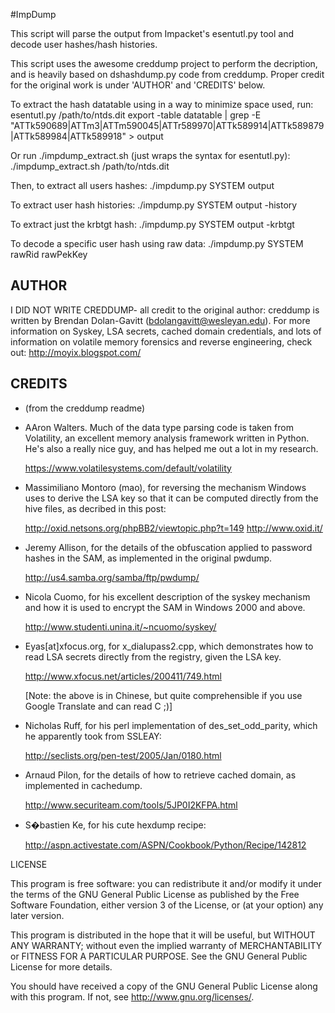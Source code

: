 #ImpDump

This script will parse the output from Impacket's esentutl.py tool and decode user hashes/hash histories.

This script uses the awesome creddump project to perform the decription, and is heavily based on dshashdump.py code from creddump. Proper credit for the original work is under 'AUTHOR' and 'CREDITS' below.


To extract the hash datatable using in a way to minimize space used, run:
    esentutl.py /path/to/ntds.dit export -table datatable | grep -E "ATTk590689|ATTm3|ATTm590045|ATTr589970|ATTk589914|ATTk589879|ATTk589984|ATTk589918" > output

Or run ./impdump_extract.sh (just wraps the syntax for esentutl.py):
    ./impdump_extract.sh /path/to/ntds.dit


Then, to extract all users hashes:
    ./impdump.py SYSTEM output

To extract user hash histories:
    ./impdump.py SYSTEM output -history

To extract just the krbtgt hash:
    ./impdump.py SYSTEM output -krbtgt

To decode a specific user hash using raw data:
    ./impdump.py SYSTEM rawRid rawPekKey


## AUTHOR

I DID NOT WRITE CREDDUMP- all credit to the original author:
    creddump is written by Brendan Dolan-Gavitt (bdolangavitt@wesleyan.edu).
    For more information on Syskey, LSA secrets, cached domain credentials,
    and lots of information on volatile memory forensics and reverse
    engineering, check out: http://moyix.blogspot.com/ 

## CREDITS

* (from the creddump readme)
* AAron Walters. Much of the data type parsing code is taken from
  Volatility, an excellent memory analysis framework written in Python.
  He's also a really nice guy, and has helped me out a lot in my
  research.
  
  https://www.volatilesystems.com/default/volatility

* Massimiliano Montoro (mao), for reversing the mechanism Windows uses
  to derive the LSA key so that it can be computed directly from the
  hive files, as decribed in this post:
  
  http://oxid.netsons.org/phpBB2/viewtopic.php?t=149
  http://www.oxid.it/
  
* Jeremy Allison, for the details of the obfuscation applied to password
  hashes in the SAM, as implemented in the original pwdump.
  
  http://us4.samba.org/samba/ftp/pwdump/

* Nicola Cuomo, for his excellent description of the syskey mechanism
  and how it is used to encrypt the SAM in Windows 2000 and above.

  http://www.studenti.unina.it/~ncuomo/syskey/

* Eyas[at]xfocus.org, for x_dialupass2.cpp, which demonstrates how to
  read LSA secrets directly from the registry, given the LSA key.

  http://www.xfocus.net/articles/200411/749.html

  [Note: the above is in Chinese, but quite comprehensible if you use
   Google Translate and can read C ;)]

* Nicholas Ruff, for his perl implementation of des_set_odd_parity,
  which he apparently took from SSLEAY:

  http://seclists.org/pen-test/2005/Jan/0180.html

* Arnaud Pilon, for the details of how to retrieve cached domain, as
  implemented in cachedump.

  http://www.securiteam.com/tools/5JP0I2KFPA.html

* S�bastien Ke, for his cute hexdump recipe:

  http://aspn.activestate.com/ASPN/Cookbook/Python/Recipe/142812

LICENSE

This program is free software: you can redistribute it and/or modify
it under the terms of the GNU General Public License as published by
the Free Software Foundation, either version 3 of the License, or
(at your option) any later version.

This program is distributed in the hope that it will be useful,
but WITHOUT ANY WARRANTY; without even the implied warranty of
MERCHANTABILITY or FITNESS FOR A PARTICULAR PURPOSE.  See the
GNU General Public License for more details.

You should have received a copy of the GNU General Public License
along with this program.  If not, see <http://www.gnu.org/licenses/>.
